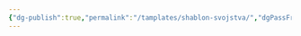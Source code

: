 ```yaml
---
{"dg-publish":true,"permalink":"/tamplates/shablon-svojstva/","dgPassFrontmatter":true,"created":"2025-04-19T21:42:31.825+08:00","updated":"2025-06-24T11:25:36.357+08:00"}
---
```



 